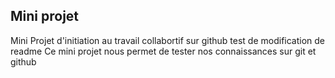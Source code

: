 ## Mini projet
Mini Projet d'initiation au travail collabortif sur github
test de modification de readme
Ce mini projet nous permet de tester nos connaissances sur git et github 